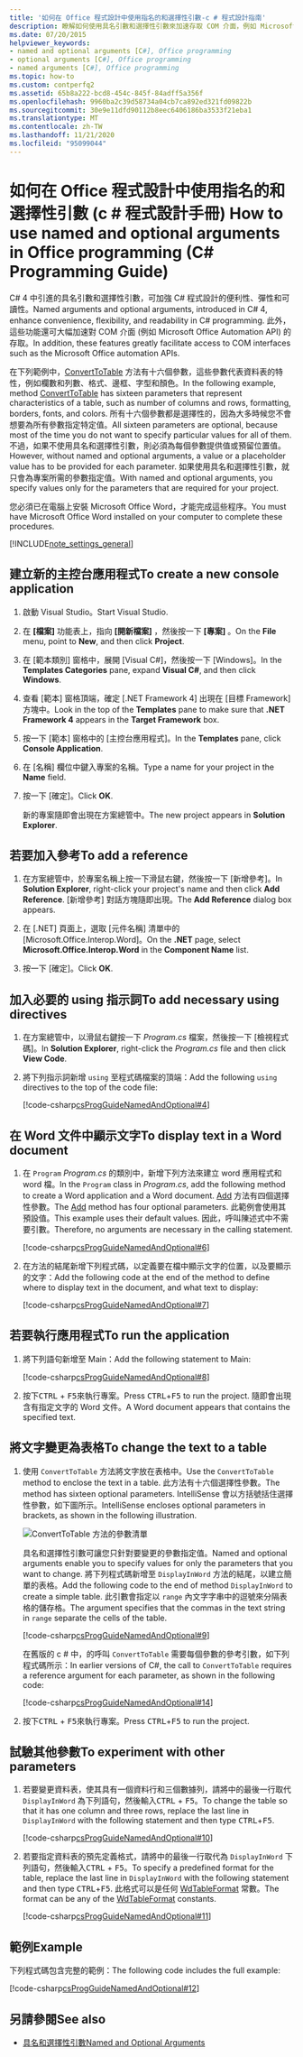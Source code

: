 ```yaml
---
title: '如何在 Office 程式設計中使用指名的和選擇性引數-c # 程式設計指南'
description: 瞭解如何使用具名引數和選擇性引數來加速存取 COM 介面，例如 Microsoft Office automation Api。
ms.date: 07/20/2015
helpviewer_keywords:
- named and optional arguments [C#], Office programming
- optional arguments [C#], Office programming
- named arguments [C#], Office programming
ms.topic: how-to
ms.custom: contperfq2
ms.assetid: 65b8a222-bcd8-454c-845f-84adff5a356f
ms.openlocfilehash: 9960ba2c39d58734a04cb7ca892ed321fd09822b
ms.sourcegitcommit: 30e9e11dfd90112b8eec6406186ba3533f21eba1
ms.translationtype: MT
ms.contentlocale: zh-TW
ms.lasthandoff: 11/21/2020
ms.locfileid: "95099044"
---
```

# <a name="how-to-use-named-and-optional-arguments-in-office-programming-c-programming-guide"></a><span data-ttu-id="3f034-103">如何在 Office 程式設計中使用指名的和選擇性引數 (c # 程式設計手冊) </span><span class="sxs-lookup"><span data-stu-id="3f034-103">How to use named and optional arguments in Office programming (C# Programming Guide)</span></span>

<span data-ttu-id="3f034-104">C# 4 中引進的具名引數和選擇性引數，可加強 C# 程式設計的便利性、彈性和可讀性。</span><span class="sxs-lookup"><span data-stu-id="3f034-104">Named arguments and optional arguments, introduced in C# 4, enhance convenience, flexibility, and readability in C# programming.</span></span> <span data-ttu-id="3f034-105">此外，這些功能還可大幅加速對 COM 介面 (例如 Microsoft Office Automation API) 的存取。</span><span class="sxs-lookup"><span data-stu-id="3f034-105">In addition, these features greatly facilitate access to COM interfaces such as the Microsoft Office automation APIs.</span></span>

<span data-ttu-id="3f034-106">在下列範例中，[ConvertToTable](<xref:Microsoft.Office.Interop.Word.Range.ConvertToTable%2A>) 方法有十六個參數，這些參數代表資料表的特性，例如欄數和列數、格式、邊框、字型和顏色。</span><span class="sxs-lookup"><span data-stu-id="3f034-106">In the following example, method [ConvertToTable](<xref:Microsoft.Office.Interop.Word.Range.ConvertToTable%2A>) has sixteen parameters that represent characteristics of a table, such as number of columns and rows, formatting, borders, fonts, and colors.</span></span> <span data-ttu-id="3f034-107">所有十六個參數都是選擇性的，因為大多時候您不會想要為所有參數指定特定值。</span><span class="sxs-lookup"><span data-stu-id="3f034-107">All sixteen parameters are optional, because most of the time you do not want to specify particular values for all of them.</span></span> <span data-ttu-id="3f034-108">不過，如果不使用具名和選擇性引數，則必須為每個參數提供值或預留位置值。</span><span class="sxs-lookup"><span data-stu-id="3f034-108">However, without named and optional arguments, a value or a placeholder value has to be provided for each parameter.</span></span> <span data-ttu-id="3f034-109">如果使用具名和選擇性引數，就只會為專案所需的參數指定值。</span><span class="sxs-lookup"><span data-stu-id="3f034-109">With named and optional arguments, you specify values only for the parameters that are required for your project.</span></span>

<span data-ttu-id="3f034-110">您必須已在電腦上安裝 Microsoft Office Word，才能完成這些程序。</span><span class="sxs-lookup"><span data-stu-id="3f034-110">You must have Microsoft Office Word installed on your computer to complete these procedures.</span></span>

[!INCLUDE[note_settings_general](~/includes/note-settings-general-md.md)]

## <a name="to-create-a-new-console-application"></a><span data-ttu-id="3f034-111">建立新的主控台應用程式</span><span class="sxs-lookup"><span data-stu-id="3f034-111">To create a new console application</span></span>

1. <span data-ttu-id="3f034-112">啟動 Visual Studio。</span><span class="sxs-lookup"><span data-stu-id="3f034-112">Start Visual Studio.</span></span>

2. <span data-ttu-id="3f034-113">在 **[檔案]** 功能表上，指向 **[開新檔案]** ，然後按一下 **[專案]** 。</span><span class="sxs-lookup"><span data-stu-id="3f034-113">On the **File** menu, point to **New**, and then click **Project**.</span></span>

3. <span data-ttu-id="3f034-114">在 [範本類別] 窗格中，展開 [Visual C#]，然後按一下 [Windows]。</span><span class="sxs-lookup"><span data-stu-id="3f034-114">In the **Templates Categories** pane, expand **Visual C#**, and then click **Windows**.</span></span>

4. <span data-ttu-id="3f034-115">查看 [範本] 窗格頂端，確定 [.NET Framework 4] 出現在 [目標 Framework] 方塊中。</span><span class="sxs-lookup"><span data-stu-id="3f034-115">Look in the top of the **Templates** pane to make sure that **.NET Framework 4** appears in the **Target Framework** box.</span></span>

5. <span data-ttu-id="3f034-116">按一下 [範本] 窗格中的 [主控台應用程式]。</span><span class="sxs-lookup"><span data-stu-id="3f034-116">In the **Templates** pane, click **Console Application**.</span></span>

6. <span data-ttu-id="3f034-117">在 [名稱] 欄位中鍵入專案的名稱。</span><span class="sxs-lookup"><span data-stu-id="3f034-117">Type a name for your project in the **Name** field.</span></span>

7. <span data-ttu-id="3f034-118">按一下 [確定]。</span><span class="sxs-lookup"><span data-stu-id="3f034-118">Click **OK**.</span></span>

     <span data-ttu-id="3f034-119">新的專案隨即會出現在方案總管中。</span><span class="sxs-lookup"><span data-stu-id="3f034-119">The new project appears in **Solution Explorer**.</span></span>

## <a name="to-add-a-reference"></a><span data-ttu-id="3f034-120">若要加入參考</span><span class="sxs-lookup"><span data-stu-id="3f034-120">To add a reference</span></span>

1. <span data-ttu-id="3f034-121">在方案總管中，於專案名稱上按一下滑鼠右鍵，然後按一下 [新增參考]。</span><span class="sxs-lookup"><span data-stu-id="3f034-121">In **Solution Explorer**, right-click your project's name and then click **Add Reference**.</span></span> <span data-ttu-id="3f034-122">[新增參考] 對話方塊隨即出現。</span><span class="sxs-lookup"><span data-stu-id="3f034-122">The **Add Reference** dialog box appears.</span></span>

2. <span data-ttu-id="3f034-123">在 [.NET] 頁面上，選取 [元件名稱] 清單中的 [Microsoft.Office.Interop.Word]。</span><span class="sxs-lookup"><span data-stu-id="3f034-123">On the **.NET** page, select **Microsoft.Office.Interop.Word** in the **Component Name** list.</span></span>

3. <span data-ttu-id="3f034-124">按一下 [確定]。</span><span class="sxs-lookup"><span data-stu-id="3f034-124">Click **OK**.</span></span>

## <a name="to-add-necessary-using-directives"></a><span data-ttu-id="3f034-125">加入必要的 using 指示詞</span><span class="sxs-lookup"><span data-stu-id="3f034-125">To add necessary using directives</span></span>

1. <span data-ttu-id="3f034-126">在方案總管中，以滑鼠右鍵按一下 *Program.cs* 檔案，然後按一下 [檢視程式碼]。</span><span class="sxs-lookup"><span data-stu-id="3f034-126">In **Solution Explorer**, right-click the *Program.cs* file and then click **View Code**.</span></span>

2. <span data-ttu-id="3f034-127">將下列指示詞新增 `using` 至程式碼檔案的頂端：</span><span class="sxs-lookup"><span data-stu-id="3f034-127">Add the following `using` directives to the top of the code file:</span></span>

     [!code-csharp[csProgGuideNamedAndOptional#4](~/samples/snippets/csharp/VS_Snippets_VBCSharp/csprogguidenamedandoptional/cs/wordprogram.cs#4)]

## <a name="to-display-text-in-a-word-document"></a><span data-ttu-id="3f034-128">在 Word 文件中顯示文字</span><span class="sxs-lookup"><span data-stu-id="3f034-128">To display text in a Word document</span></span>

1. <span data-ttu-id="3f034-129">在 `Program` *Program.cs* 的類別中，新增下列方法來建立 word 應用程式和 word 檔。</span><span class="sxs-lookup"><span data-stu-id="3f034-129">In the `Program` class in *Program.cs*, add the following method to create a Word application and a Word document.</span></span> <span data-ttu-id="3f034-130">[Add](<xref:Microsoft.Office.Interop.Word.Documents.Add%2A>) 方法有四個選擇性參數。</span><span class="sxs-lookup"><span data-stu-id="3f034-130">The [Add](<xref:Microsoft.Office.Interop.Word.Documents.Add%2A>) method has four optional parameters.</span></span> <span data-ttu-id="3f034-131">此範例會使用其預設值。</span><span class="sxs-lookup"><span data-stu-id="3f034-131">This example uses their default values.</span></span> <span data-ttu-id="3f034-132">因此，呼叫陳述式中不需要引數。</span><span class="sxs-lookup"><span data-stu-id="3f034-132">Therefore, no arguments are necessary in the calling statement.</span></span>

     [!code-csharp[csProgGuideNamedAndOptional#6](~/samples/snippets/csharp/VS_Snippets_VBCSharp/csprogguidenamedandoptional/cs/wordprogram.cs#6)]

2. <span data-ttu-id="3f034-133">在方法的結尾新增下列程式碼，以定義要在檔中顯示文字的位置，以及要顯示的文字：</span><span class="sxs-lookup"><span data-stu-id="3f034-133">Add the following code at the end of the method to define where to display text in the document, and what text to display:</span></span>

     [!code-csharp[csProgGuideNamedAndOptional#7](~/samples/snippets/csharp/VS_Snippets_VBCSharp/csprogguidenamedandoptional/cs/wordprogram.cs#7)]

## <a name="to-run-the-application"></a><span data-ttu-id="3f034-134">若要執行應用程式</span><span class="sxs-lookup"><span data-stu-id="3f034-134">To run the application</span></span>

1. <span data-ttu-id="3f034-135">將下列語句新增至 Main：</span><span class="sxs-lookup"><span data-stu-id="3f034-135">Add the following statement to Main:</span></span>

     [!code-csharp[csProgGuideNamedAndOptional#8](~/samples/snippets/csharp/VS_Snippets_VBCSharp/csprogguidenamedandoptional/cs/wordprogram.cs#8)]

2. <span data-ttu-id="3f034-136">按下<kbd>CTRL</kbd> + <kbd>F5</kbd>來執行專案。</span><span class="sxs-lookup"><span data-stu-id="3f034-136">Press <kbd>CTRL</kbd>+<kbd>F5</kbd> to run the project.</span></span> <span data-ttu-id="3f034-137">隨即會出現含有指定文字的 Word 文件。</span><span class="sxs-lookup"><span data-stu-id="3f034-137">A Word document appears that contains the specified text.</span></span>

## <a name="to-change-the-text-to-a-table"></a><span data-ttu-id="3f034-138">將文字變更為表格</span><span class="sxs-lookup"><span data-stu-id="3f034-138">To change the text to a table</span></span>
  
1. <span data-ttu-id="3f034-139">使用 `ConvertToTable` 方法將文字放在表格中。</span><span class="sxs-lookup"><span data-stu-id="3f034-139">Use the `ConvertToTable` method to enclose the text in a table.</span></span> <span data-ttu-id="3f034-140">此方法有十六個選擇性參數。</span><span class="sxs-lookup"><span data-stu-id="3f034-140">The method has sixteen optional parameters.</span></span> <span data-ttu-id="3f034-141">IntelliSense 會以方括號括住選擇性參數，如下圖所示。</span><span class="sxs-lookup"><span data-stu-id="3f034-141">IntelliSense encloses optional parameters in brackets, as shown in the following illustration.</span></span>

     ![ConvertToTable 方法的參數清單](./media/how-to-use-named-and-optional-arguments-in-office-programming/convert-table-parameters.png)

     <span data-ttu-id="3f034-143">具名和選擇性引數可讓您只針對要變更的參數指定值。</span><span class="sxs-lookup"><span data-stu-id="3f034-143">Named and optional arguments enable you to specify values for only the parameters that you want to change.</span></span> <span data-ttu-id="3f034-144">將下列程式碼新增至 `DisplayInWord` 方法的結尾，以建立簡單的表格。</span><span class="sxs-lookup"><span data-stu-id="3f034-144">Add the following code to the end of method `DisplayInWord` to create a simple table.</span></span> <span data-ttu-id="3f034-145">此引數會指定以 `range` 內文字字串中的逗號來分隔表格的儲存格。</span><span class="sxs-lookup"><span data-stu-id="3f034-145">The argument specifies that the commas in the text string in `range` separate the cells of the table.</span></span>

     [!code-csharp[csProgGuideNamedAndOptional#9](~/samples/snippets/csharp/VS_Snippets_VBCSharp/csprogguidenamedandoptional/cs/wordprogram.cs#9)]

     <span data-ttu-id="3f034-146">在舊版的 c # 中，的呼叫 `ConvertToTable` 需要每個參數的參考引數，如下列程式碼所示：</span><span class="sxs-lookup"><span data-stu-id="3f034-146">In earlier versions of C#, the call to `ConvertToTable` requires a reference argument for each parameter, as shown in the following code:</span></span>
  
     [!code-csharp[csProgGuideNamedAndOptional#14](~/samples/snippets/csharp/VS_Snippets_VBCSharp/csprogguidenamedandoptional/cs/wordprogram.cs#14)]

2. <span data-ttu-id="3f034-147">按下<kbd>CTRL</kbd> + <kbd>F5</kbd>來執行專案。</span><span class="sxs-lookup"><span data-stu-id="3f034-147">Press <kbd>CTRL</kbd>+<kbd>F5</kbd> to run the project.</span></span>

## <a name="to-experiment-with-other-parameters"></a><span data-ttu-id="3f034-148">試驗其他參數</span><span class="sxs-lookup"><span data-stu-id="3f034-148">To experiment with other parameters</span></span>

1. <span data-ttu-id="3f034-149">若要變更資料表，使其具有一個資料行和三個數據列，請將中的最後一行取代 `DisplayInWord` 為下列語句，然後輸入<kbd>CTRL</kbd> + <kbd>F5</kbd>。</span><span class="sxs-lookup"><span data-stu-id="3f034-149">To change the table so that it has one column and three rows, replace the last line in `DisplayInWord` with the following statement and then type <kbd>CTRL</kbd>+<kbd>F5</kbd>.</span></span>  

     [!code-csharp[csProgGuideNamedAndOptional#10](~/samples/snippets/csharp/VS_Snippets_VBCSharp/csprogguidenamedandoptional/cs/wordprogram.cs#10)]

2. <span data-ttu-id="3f034-150">若要指定資料表的預先定義格式，請將中的最後一行取代為 `DisplayInWord` 下列語句，然後輸入<kbd>CTRL</kbd> + <kbd>F5</kbd>。</span><span class="sxs-lookup"><span data-stu-id="3f034-150">To specify a predefined format for the table, replace the last line in `DisplayInWord` with the following statement and then type <kbd>CTRL</kbd>+<kbd>F5</kbd>.</span></span> <span data-ttu-id="3f034-151">此格式可以是任何 [WdTableFormat](<xref:Microsoft.Office.Interop.Word.WdTableFormat>) 常數。</span><span class="sxs-lookup"><span data-stu-id="3f034-151">The format can be any of the [WdTableFormat](<xref:Microsoft.Office.Interop.Word.WdTableFormat>) constants.</span></span>

     [!code-csharp[csProgGuideNamedAndOptional#11](~/samples/snippets/csharp/VS_Snippets_VBCSharp/csprogguidenamedandoptional/cs/wordprogram.cs#11)]

## <a name="example"></a><span data-ttu-id="3f034-152">範例</span><span class="sxs-lookup"><span data-stu-id="3f034-152">Example</span></span>

<span data-ttu-id="3f034-153">下列程式碼包含完整的範例：</span><span class="sxs-lookup"><span data-stu-id="3f034-153">The following code includes the full example:</span></span>

 [!code-csharp[csProgGuideNamedAndOptional#12](~/samples/snippets/csharp/VS_Snippets_VBCSharp/csprogguidenamedandoptional/cs/wordprogram.cs#12)]

## <a name="see-also"></a><span data-ttu-id="3f034-154">另請參閱</span><span class="sxs-lookup"><span data-stu-id="3f034-154">See also</span></span>

- [<span data-ttu-id="3f034-155">具名和選擇性引數</span><span class="sxs-lookup"><span data-stu-id="3f034-155">Named and Optional Arguments</span></span>](./named-and-optional-arguments.md)
